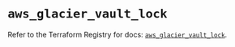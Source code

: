 # `aws_glacier_vault_lock`

Refer to the Terraform Registry for docs: [`aws_glacier_vault_lock`](https://registry.terraform.io/providers/hashicorp/aws/6.7.0/docs/resources/glacier_vault_lock).
